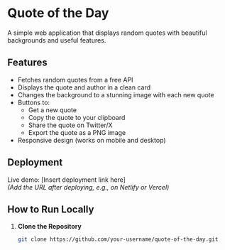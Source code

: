 # Quote of the Day

A simple web application that displays random quotes with beautiful backgrounds and useful features.

## Features
- Fetches random quotes from a free API
- Displays the quote and author in a clean card
- Changes the background to a stunning image with each new quote
- Buttons to:
  - Get a new quote
  - Copy the quote to your clipboard
  - Share the quote on Twitter/X
  - Export the quote as a PNG image
- Responsive design (works on mobile and desktop)

## Deployment
Live demo: [Insert deployment link here]  
*(Add the URL after deploying, e.g., on Netlify or Vercel)*

## How to Run Locally
1. **Clone the Repository**  
   ```bash
   git clone https://github.com/your-username/quote-of-the-day.git